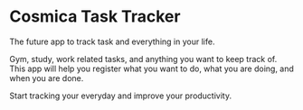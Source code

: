 # Cosmica Task Tracker

The future app to track task and everything in your life. 

Gym, study, work related tasks, and anything you want to keep track of. 
This app will help you register what you want to do, what you are doing, and when you are done.

Start tracking your everyday and improve your productivity.
